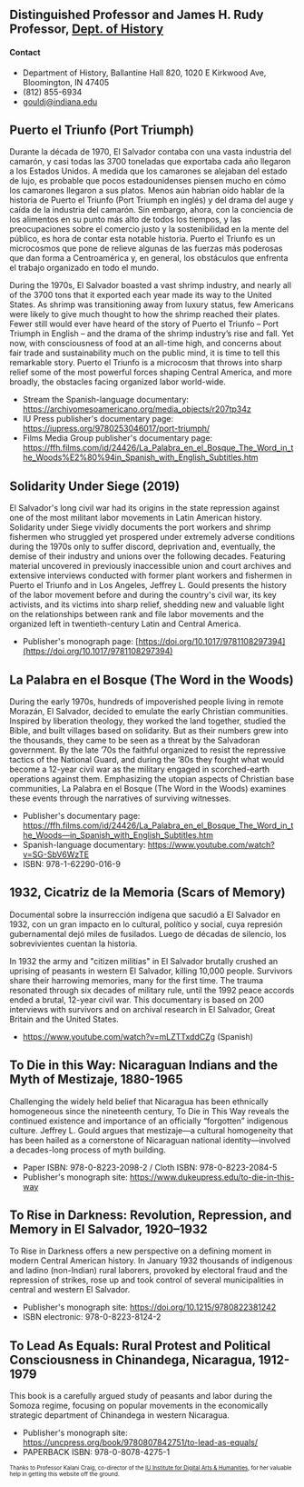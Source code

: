
## Distinguished Professor and James H. Rudy Professor, [Dept. of History](https://history.indiana.edu/faculty_staff/faculty/gould_jeffrey.html)

#### Contact

- Department of History, Ballantine Hall 820, 1020 E Kirkwood Ave, Bloomington, IN 47405
- (812) 855-6934
- gouldj@indiana.edu

## Puerto el Triunfo (Port Triumph)

Durante la década de 1970, El Salvador contaba con una vasta industria del camarón, y casi todas las 3700 toneladas que exportaba cada año llegaron a los Estados Unidos. A medida que los camarones se alejaban del estado de lujo, es probable que pocos estadounidenses piensen mucho en cómo los camarones llegaron a sus platos. Menos aún habrían oído hablar de la historia de Puerto el Triunfo (Port Triumph en inglés) y del drama del auge y caída de la industria del camarón. Sin embargo, ahora, con la conciencia de los alimentos en su punto más alto de todos los tiempos, y las preocupaciones sobre el comercio justo y la sostenibilidad en la mente del público, es hora de contar esta notable historia. Puerto el Triunfo es un microcosmos que pone de relieve algunas de las fuerzas más poderosas que dan forma a Centroamérica y, en general, los obstáculos que enfrenta el trabajo organizado en todo el mundo.

During the 1970s, El Salvador boasted a vast shrimp industry, and nearly all of the 3700 tons that it exported each year made its way to the United States. As shrimp was transitioning away from luxury status, few Americans were likely to give much thought to how the shrimp reached their plates. Fewer still would ever have heard of the story of Puerto el Triunfo – Port Triumph in English – and the drama of the shrimp industry’s rise and fall. Yet now, with consciousness of food at an all-time high, and concerns about fair trade and sustainability much on the public mind, it is time to tell this remarkable story. Puerto el Triunfo is a microcosm that throws into sharp relief some of the most powerful forces shaping Central America, and more broadly, the obstacles facing organized labor world-wide.

- Stream the Spanish-language documentary: https://archivomesoamericano.org/media_objects/r207tp34z
- IU Press publisher's documentary page: https://iupress.org/9780253046017/port-triumph/
- Films Media Group publisher's documentary page: https://ffh.films.com/id/24426/La_Palabra_en_el_Bosque_The_Word_in_the_Woods%E2%80%94in_Spanish_with_English_Subtitles.htm


## Solidarity Under Siege (2019)
El Salvador's long civil war had its origins in the state repression against one of the most militant labor movements in Latin American history. Solidarity under Siege vividly documents the port workers and shrimp fishermen who struggled yet prospered under extremely adverse conditions during the 1970s only to suffer discord, deprivation and, eventually, the demise of their industry and unions over the following decades. Featuring material uncovered in previously inaccessible union and court archives and extensive interviews conducted with former plant workers and fishermen in Puerto el Triunfo and in Los Angeles, Jeffrey L. Gould presents the history of the labor movement before and during the country's civil war, its key activists, and its victims into sharp relief, shedding new and valuable light on the relationships between rank and file labor movements and the organized left in twentieth-century Latin and Central America.

- Publisher's monograph page: [https://doi.org/10.1017/9781108297394](https://doi.org/10.1017/9781108297394)

## La Palabra en el Bosque (The Word in the Woods)
During the early 1970s, hundreds of impoverished people living in remote Morazán, El Salvador, decided to emulate the early Christian communities. Inspired by liberation theology, they worked the land together, studied the Bible, and built villages based on solidarity. But as their numbers grew into the thousands, they came to be seen as a threat by the Salvadoran government. By the late ’70s the faithful organized to resist the repressive tactics of the National Guard, and during the ’80s they fought what would become a 12-year civil war as the military engaged in scorched-earth operations against them. Emphasizing the utopian aspects of Christian base communities, La Palabra en el Bosque (The Word in the Woods) examines these events through the narratives of surviving witnesses.

- Publisher's documentary page: https://ffh.films.com/id/24426/La_Palabra_en_el_Bosque_The_Word_in_the_Woods—in_Spanish_with_English_Subtitles.htm
- Spanish-language documentary: https://www.youtube.com/watch?v=SG-SbV6WzTE
- ISBN: 978-1-62290-016-9

## 1932, Cicatriz de la Memoria (Scars of Memory)

Documental sobre la insurrección indígena que sacudió a El Salvador en 1932, con un gran impacto en lo cultural, político y social, cuya represión gubernamental dejó miles de fusilados. Luego de décadas de silencio, los sobrevivientes cuentan la historia.

In 1932 the army and "citizen militias" in El Salvador brutally crushed an uprising of peasants in western El Salvador, killing 10,000 people. Survivors share their harrowing memories, many for the first time. The trauma resonated through six decades of military rule, until the 1992 peace accords ended a brutal, 12-year civil war. This documentary is based on 200 interviews with survivors and on archival research in El Salvador, Great Britain and the United States.

- https://www.youtube.com/watch?v=mLZTTxddCZg (Spanish)

## To Die in this Way: Nicaraguan Indians and the Myth of Mestizaje, 1880-1965

Challenging the widely held belief that Nicaragua has been ethnically homogeneous since the nineteenth century, To Die in This Way reveals the continued existence and importance of an officially “forgotten” indigenous culture. Jeffrey L. Gould argues that mestizaje—a cultural homogeneity that has been hailed as a cornerstone of Nicaraguan national identity—involved a decades-long process of myth building.

- Paper ISBN: 978-0-8223-2098-2 / Cloth ISBN: 978-0-8223-2084-5
- Publisher's monograph site: https://www.dukeupress.edu/to-die-in-this-way

## To Rise in Darkness: Revolution, Repression, and Memory in El Salvador, 1920–1932

To Rise in Darkness offers a new perspective on a defining moment in modern Central American history. In January 1932 thousands of indigenous and ladino (non-Indian) rural laborers, provoked by electoral fraud and the repression of strikes, rose up and took control of several municipalities in central and western El Salvador.

- Publisher's monograph site: https://doi.org/10.1215/9780822381242
- ISBN electronic: 978-0-8223-8124-2

## To Lead As Equals: Rural Protest and Political Consciousness in Chinandega, Nicaragua, 1912-1979

This book is a carefully argued study of peasants and labor during the Somoza regime, focusing on popular movements in the economically strategic department of Chinandega in western Nicaragua.

- Publisher's monograph site: https://uncpress.org/book/9780807842751/to-lead-as-equals/
- PAPERBACK ISBN: 978-0-8078-4275-1

<sup><sub>Thanks to Professor Kalani Craig, co-director of the [IU Institute for Digital Arts & Humanities](https://idah.indiana.edu/index.html), for her valuable help in getting this website off the ground.</sub></sup>
